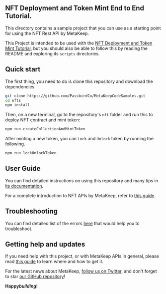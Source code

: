 ## NFT Deployment and Token Mint End to End Tutorial.

This directory contains a sample project that you can use as a starting point for using the NFT Rest API by MetaKeep.

This Project is intended to be used with the [NFT Deployment and Token Mint Tutorial](https://docs.metakeep.xyz/docs/create-your-first-nft-collection-and-mint-tokens), but you should also be able to follow this by reading the README and exploring its `scripts` directories.

## Quick start

The first thing, you need to do is clone this repository and download the dependencies.

```sh
git clone https://github.com/PassbirdCo/MetaKeepCodeSamples.git
cd nfts
npm install
```

Then, on a new terminal, go to the repository's `nft` folder and run this to
deploy NFT contract and mint token:

```sh
npm run createCollectionAndMintToken
```

After minting a new token, you can `Lock` and `Unlock` token by running the following.

```sh
npm run lockUnlockToken
```

## User Guide

You can find detailed instructions on using this repository and many tips in [its documentation](https://docs.metakeep.xyz/reference/nft-101).

For a complete introduction to NFT APIs by MetaKeep, refer to [this guide](https://docs.metakeep.xyz/reference/nft-101).

## Troubleshooting

You can find detailed list of the errors [here](https://docs.metakeep.xyz/reference/api-error-status) that would help you to troubleshoot.

## Getting help and updates

If you need help with this project, or with MetaKeep APIs in general, please read [this guide](https://docs.metakeep.xyz/) to learn where and how to get it.

For the latest news about MetaKeep, [follow us on Twitter](https://twitter.com/metakeep), and don't forget to star [our GitHub repository](https://github.com/PassbirdCo/MetaKeepCodeSamples.git)!

**Happy*building*!**
